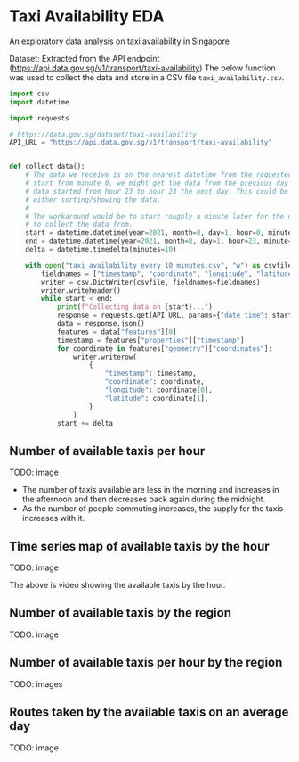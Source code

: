 # Taxi Availability EDA

An exploratory data analysis on taxi availability in Singapore

Dataset: Extracted from the API endpoint (https://api.data.gov.sg/v1/transport/taxi-availability) The below function was used to collect the data and store in a CSV file `taxi_availability.csv`.

```python
import csv
import datetime

import requests

# https://data.gov.sg/dataset/taxi-availability
API_URL = "https://api.data.gov.sg/v1/transport/taxi-availability"


def collect_data():
    # The data we receive is on the nearest datetime from the requested datetime. If we
    # start from minute 0, we might get the data from the previous day resulting in the
    # data started from hour 23 to hour 23 the next day. This could be problematic when
    # either sorting/showing the data.
    #
    # The workaround would be to start roughly a minute later for the day we would like
    # to collect the data from.
    start = datetime.datetime(year=2021, month=8, day=1, hour=0, minute=1, second=0)
    end = datetime.datetime(year=2021, month=8, day=1, hour=23, minute=59, second=59)
    delta = datetime.timedelta(minutes=10)

    with open("taxi_availability_every_10_minutes.csv", "w") as csvfile:
        fieldnames = ["timestamp", "coordinate", "longitude", "latitude"]
        writer = csv.DictWriter(csvfile, fieldnames=fieldnames)
        writer.writeheader()
        while start < end:
            print(f"Collecting data on {start}...")
            response = requests.get(API_URL, params={"date_time": start.isoformat()})
            data = response.json()
            features = data["features"][0]
            timestamp = features["properties"]["timestamp"]
            for coordinate in features["geometry"]["coordinates"]:
                writer.writerow(
                    {
                        "timestamp": timestamp,
                        "coordinate": coordinate,
                        "longitude": coordinate[0],
                        "latitude": coordinate[1],
                    }
                )
            start += delta
```

## Number of available taxis per hour

TODO: image

- The number of taxis available are less in the morning and increases in the afternoon and then decreases back again during the midnight.
- As the number of people commuting increases, the supply for the taxis increases with it.


## Time series map of available taxis by the hour

TODO: image

The above is video showing the available taxis by the hour.

## Number of available taxis by the region

TODO: image

## Number of available taxis per hour by the region

TODO: images

## Routes taken by the available taxis on an average day

TODO: image
